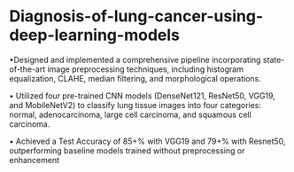 # Diagnosis-of-lung-cancer-using-deep-learning-models
•Designed and implemented a comprehensive pipeline incorporating state-of-the-art image preprocessing techniques,
including histogram equalization, CLAHE, median filtering, and morphological operations. 

• Utilized four pre-trained CNN models (DenseNet121, ResNet50, VGG19, and MobileNetV2) to classify lung
tissue images into four categories: normal, adenocarcinoma, large cell carcinoma, and squamous cell carcinoma.

• Achieved a Test Accuracy of 85+% with VGG19 and 79+% with Resnet50, outperforming baseline models trained without preprocessing or
enhancement
